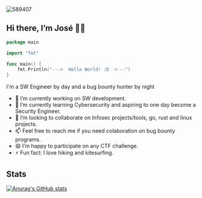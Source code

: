 ![589407](https://user-images.githubusercontent.com/20876378/200520670-d5d75540-04d4-4ae3-a66f-c6d4f017275a.jpeg)


## Hi there, I’m José 👋😄

<!--
**osesantos/osesantos** is a ✨ _special_ ✨ repository because its `README.md` (this file) appears on your GitHub profile.

Here are some ideas to get you started:

- 🔭 I’m currently working on ...
- 🌱 I’m currently learning ...
- 👯 I’m looking to collaborate on ...
- 🤔 I’m looking for help with ...
- 💬 Ask me about ...
- 📫 How to reach me: ...
- 😄 Pronouns: ...
- ⚡ Fun fact: ...
-->

```go
package main

import "fmt"

func main() {
    fmt.Println("--->  Hello World! :D  <---")
}
```

I'm a SW Engineer by day and a bug bounty hunter by night
- 🔭 I’m currently working on SW development.
- 🌱 I’m currently learning Cybersecurity and aspiring to one day become a Security Engineer.
- 👯 I’m looking to collaborate on Infosec projects/tools, go, rust and linux projects.
- 📫 Feel free to reach me if you need colaboration on bug bounty programs.
- 😄 I’m happy to participate on any CTF challenge.
- ⚡ Fun fact: I love hiking and kitesurfing.

## Stats
[![Anurag's GitHub stats](https://github-readme-stats.vercel.app/api?username=osesantos&show_icons=true&theme=dark)](https://github.com/anuraghazra/github-readme-stats)
